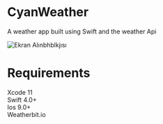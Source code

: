 # CyanWeather

A weather app built using Swift and the weather Api


![Ekran Alınbhblkjısı](https://user-images.githubusercontent.com/87136151/132883952-c343c7bb-d622-40f8-9851-36ad09527463.PNG)
# Requirements 
Xcode 11 <br/>
Swift 4.0+ <br/>
Ios 9.0+ <br/>
Weatherbit.io
